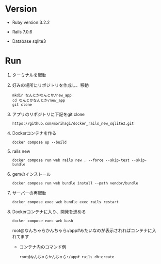 # Version
* Ruby version
3.2.2

* Rails
7.0.6

* Database
sqlite3

# Run
1. ターミナルを起動
2. 好みの場所にリポジトリを作成し、移動
    ```
    mkdir なんとかなんとか/new_app
    cd なんとかなんとか/new_app
    git clone
    ```
3. アプリのリポジトリに下記をgit clone
    ```
    https://github.com/morihagi/docker_rails_new_sqlite3.git
    ```
4. Dockerコンテナを作る
    ```
    docker compose up --build
    ```
5. rails new
    ```
    docker compose run web rails new . --force --skip-test --skip-bundle
    ```
6. gemのインストール
    ```
    docker compose run web bundle install --path vendor/bundle
    ```
7. サーバーの再起動
    ```
    docker compose exec web bundle exec rails restart
    ```
8. Dockerコンテナに入り、開発を進める
   ```
   docker compose exec web bash
   ```
   root@なんちゃらかんちゃら:/app#みたいなのが表示されればコンテナに入れてます

   - コンテナ内のコマンド例
      ```
      root@なんちゃらかんちゃら:/app# rails db:create
      ```